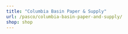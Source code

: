 ```yaml
---
title: "Columbia Basin Paper & Supply"
url: /pasco/columbia-basin-paper-and-supply/
shop: shop
---
```

